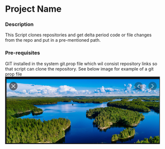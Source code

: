 # Project Name

### Description
This Script clones repositories and get delta period code or file changes from the repo and put in a pre-mentioned path.
### Pre-requisites
GIT installed in the system
git.prop file which wil consist repository links so that script can clone the repository. See below image for example of a git prop file
![alt text](images/test.png)